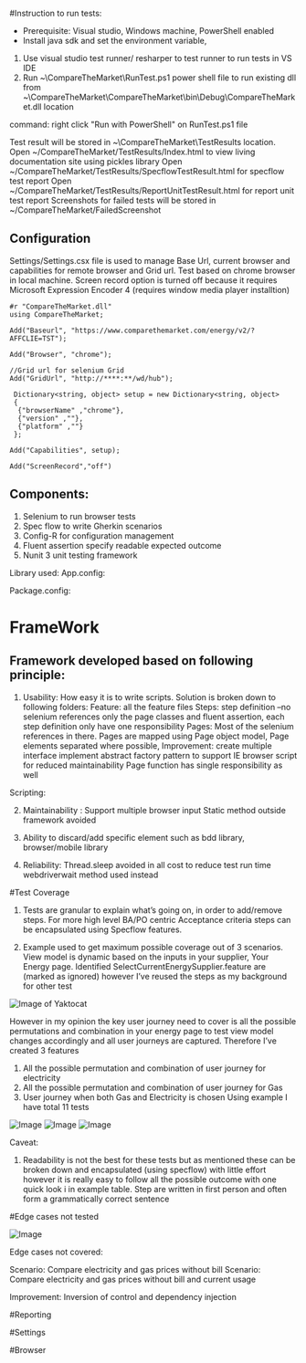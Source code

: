 #Instruction to run tests:

 + Prerequisite: Visual studio, Windows machine, PowerShell enabled
 + Install java sdk and set the environment variable,
 
 1. Use visual studio test  runner/ resharper to test runner to run tests in VS IDE
 2. Run ~\CompareTheMarket\RunTest.ps1 power shell file to run existing dll from      
   ~\CompareTheMarket\CompareTheMarket\bin\Debug\CompareTheMarket.dll location
   
   command: right click "Run with PowerShell" on RunTest.ps1 file
   
   Test result will be stored in ~\CompareTheMarket\TestResults location. 
   Open ~/CompareTheMarket/TestResults/Index.html to view living documentation site using pickles library 
   Open ~/CompareTheMarket/TestResults/SpecflowTestResult.html for specflow test report
   Open ~/CompareTheMarket/TestResults/ReportUnitTestResult.html for report unit test report
   Screenshots for failed tests will be stored in ~/CompareTheMarket/FailedScreenshot

Configuration 
-------------
  Settings/Settings.csx file is used to manage Base Url, current browser and capabilities for remote browser and Grid url. Test based on chrome browser in local machine. Screen record option is turned off because it requires Microsoft Expression Encoder 4 (requires window media player installtion) 


```
#r "CompareTheMarket.dll"
using CompareTheMarket;

Add("Baseurl", "https://www.comparethemarket.com/energy/v2/?AFFCLIE=TST");

Add("Browser", "chrome");

//Grid url for selenium Grid
Add("GridUrl", "http://****:**/wd/hub");

 Dictionary<string, object> setup = new Dictionary<string, object>
 {        
  {"browserName" ,"chrome"},
  {"version" ,""},
  {"platform" ,""}      
 };

Add("Capabilities", setup);

Add("ScreenRecord","off")

```

Components:
-----------
1. Selenium to run browser tests
2. Spec flow to write Gherkin scenarios
3. Config-R for configuration management
4. Fluent assertion specify readable expected outcome
5. Nunit 3 unit testing framework  

Library used:
 App.config:
  <package id="Common.Logging" version="2.1.2" targetFramework="net45" />
   <package id="ConfigR" version="0.14.0" targetFramework="net45" />
   <package id="FluentAssertions" version="4.17.0" targetFramework="net45" />
   <package id="ImpromptuInterface" version="6.2.2" targetFramework="net45" />
   <package id="NUnit" version="3.5.0" targetFramework="net45" />
   <package id="ScriptCs.Contracts" version="0.16.1" targetFramework="net45" />
   <package id="ScriptCs.Core" version="0.16.1" targetFramework="net45" />
   <package id="ScriptCs.Engine.Roslyn" version="0.16.1" targetFramework="net45" />
   <package id="Selenium.Support" version="3.0.1" targetFramework="net45" />
   <package id="Selenium.WebDriver" version="3.0.1" targetFramework="net45" />
   <package id="Selenium.WebDriver.ChromeDriver" version="2.25.0.8" targetFramework="net45" />
   <package id="Selenium.WebDriver.MicrosoftWebDriver" version="10.0.14393.0" targetFramework="net45" />
   <package id="SpecFlow" version="2.1.0" targetFramework="net45" />
   <package id="SpecFlow.Assist.Dynamic" version="1.2.0" targetFramework="net45" />
   <package id="SpecFlow.NUnit" version="2.1.0" targetFramework="net45" />
  
Package.config:
  <package id="NUnit.Console" version="3.5.0" />
  <package id="NUnit.ConsoleRunner" version="3.5.0" />
  <package id="NUnit.Extension.NUnitProjectLoader" version="3.5.0" />
  <package id="NUnit.Extension.NUnitV2Driver" version="3.5.0" />
  <package id="NUnit.Extension.NUnitV2ResultWriter" version="3.5.0" />
  <package id="NUnit.Extension.TeamCityEventListener" version="1.0.2" />
  <package id="NUnit.Extension.VSProjectLoader" version="3.5.0" />
  <package id="Pickles" version="2.10.0" />
  <package id="ReportUnit" version="1.2.1" />
  
 # FrameWork
Framework developed based on following principle:
------------------------------------------------
1.	Usability: How easy it is to write scripts. Solution is broken down to following folders:
    Feature: all the feature files
    Steps: step definition –no selenium references only the page classes and fluent assertion, each step definition only have one        responsibility
    Pages: Most of the selenium references in there. Pages are mapped using Page object model, Page elements separated where possible, 
    Improvement: create multiple interface implement abstract factory pattern to support IE browser script for reduced maintainability
    Page function has single responsibility as well

Scripting: 


2.	Maintainability : 
Support multiple browser input
Static method outside framework avoided 

3.	Ability to discard/add specific element such as bdd library, browser/mobile library 
4.	Reliability:
Thread.sleep avoided in all cost to reduce test run time webdriverwait method used instead



#Test Coverage

1.	Tests are granular to explain what’s going on, in order to add/remove steps. For more high level BA/PO centric Acceptance criteria steps can be encapsulated using Specflow features.

2.	Example used to get maximum possible coverage out of 3 scenarios. View model is dynamic based on the inputs in your supplier, Your Energy page. Identified SelectCurrentEnergySupplier.feature  are (marked as ignored) however I’ve reused the steps as my background  for other test 

![Image of Yaktocat](https://github.com/ronocode/SpecflowFrameworkNunitBase/blob/master/Select%20Current%20Energy%20Supplier.png)

However in my opinion the key user journey need to cover is all the possible permutations and combination in your energy page to test view model changes accordingly and all user journeys are captured. Therefore I’ve created 3 features
1.	All the possible permutation and combination of user journey for electricity 
2.	All the possible permutation and combination of user journey for Gas 
3.	User journey when both Gas and Electricity is chosen
Using example I have total 11 tests

![Image](https://github.com/ronocode/SpecflowFrameworkNunitBase/blob/master/CompareElectricityPrices.png)
![Image](https://github.com/ronocode/SpecflowFrameworkNunitBase/blob/master/CompareGasPrices.png)
![Image](https://github.com/ronocode/SpecflowFrameworkNunitBase/blob/master/CompareElectricityAndGasPricess.png)


Caveat: 
1.	Readability is not the best for these tests but as mentioned these can be broken down and encapsulated (using specflow) with little effort however it is really easy to follow all the possible outcome with one quick look i in example table. Step are written in first person and often form a grammatically correct sentence


#Edge cases not tested

![Image](https://github.com/ronocode/SpecflowFrameworkNunitBase/blob/master/EdgeCases.png)

Edge cases not covered:

Scenario: Compare electricity and gas prices without bill
Scenario: Compare electricity and gas prices without bill and current usage

Improvement:
Inversion of control and dependency injection


#Reporting

#Settings

#Browser
